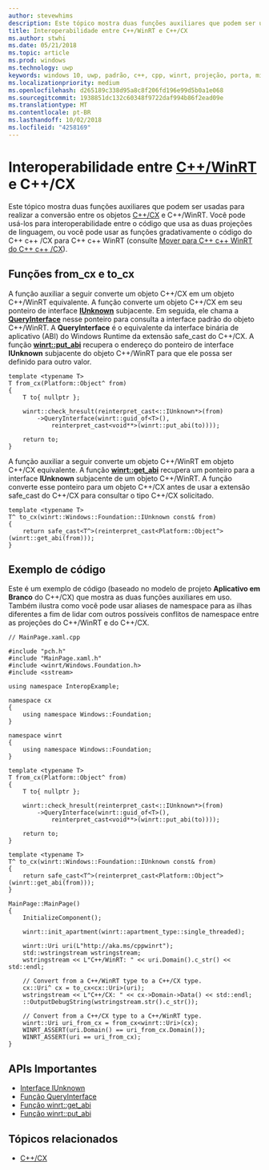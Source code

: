 ```yaml
---
author: stevewhims
description: Este tópico mostra duas funções auxiliares que podem ser usada para realizar a conversão entre os objetos C++/CX e C++/WinRT.
title: Interoperabilidade entre C++/WinRT e C++/CX
ms.author: stwhi
ms.date: 05/21/2018
ms.topic: article
ms.prod: windows
ms.technology: uwp
keywords: windows 10, uwp, padrão, c++, cpp, winrt, projeção, porta, migrar, interoperabilidade, C++/CX
ms.localizationpriority: medium
ms.openlocfilehash: d265189c338d95a8c8f206fd196e99d5b0a1e068
ms.sourcegitcommit: 1938851dc132c60348f9722daf994b86f2ead09e
ms.translationtype: MT
ms.contentlocale: pt-BR
ms.lasthandoff: 10/02/2018
ms.locfileid: "4258169"
---
```

# <a name="interop-between-cwinrtwindowsuwpcpp-and-winrt-apisintro-to-using-cpp-with-winrt-and-ccx"></a>Interoperabilidade entre [C++/WinRT](/windows/uwp/cpp-and-winrt-apis/intro-to-using-cpp-with-winrt) e C++/CX
Este tópico mostra duas funções auxiliares que podem ser usadas para realizar a conversão entre os objetos [C++/CX](/cpp/cppcx/visual-c-language-reference-c-cx?branch=live) e C++/WinRT. Você pode usá-los para interoperabilidade entre o código que usa as duas projeções de linguagem, ou você pode usar as funções gradativamente o código do C++ c++ /CX para C++ c++ WinRT (consulte [Mover para C++ c++ WinRT do C++ c++ /CX](move-to-winrt-from-cx.md)).

## <a name="fromcx-and-tocx-functions"></a>Funções from_cx e to_cx
A função auxiliar a seguir converte um objeto C++/CX em um objeto C++/WinRT equivalente. A função converte um objeto C++/CX em seu ponteiro de interface [**IUnknown**](https://msdn.microsoft.com/library/windows/desktop/ms680509) subjacente. Em seguida, ele chama a [**QueryInterface**](https://msdn.microsoft.com/library/windows/desktop/ms682521) nesse ponteiro para consulta a interface padrão do objeto C++/WinRT. A **QueryInterface** é o equivalente da interface binária de aplicativo (ABI) do Windows Runtime da extensão safe_cast do C++/CX. A função [**winrt::put_abi**](/uwp/cpp-ref-for-winrt/put-abi) recupera o endereço do ponteiro de interface **IUnknown** subjacente do objeto C++/WinRT para que ele possa ser definido para outro valor.

```cppwinrt
template <typename T>
T from_cx(Platform::Object^ from)
{
    T to{ nullptr };

    winrt::check_hresult(reinterpret_cast<::IUnknown*>(from)
        ->QueryInterface(winrt::guid_of<T>(),
            reinterpret_cast<void**>(winrt::put_abi(to))));

    return to;
}
```

A função auxiliar a seguir converte um objeto C++/WinRT em objeto C++/CX equivalente. A função [**winrt::get_abi**](/uwp/cpp-ref-for-winrt/get-abi) recupera um ponteiro para a interface **IUnknown** subjacente de um objeto C++/WinRT. A função converte esse ponteiro para um objeto C++/CX antes de usar a extensão safe_cast do C++/CX para consultar o tipo C++/CX solicitado.

```cppwinrt
template <typename T>
T^ to_cx(winrt::Windows::Foundation::IUnknown const& from)
{
    return safe_cast<T^>(reinterpret_cast<Platform::Object^>(winrt::get_abi(from)));
}
```

## <a name="code-example"></a>Exemplo de código
Este é um exemplo de código (baseado no modelo de projeto **Aplicativo em Branco** do C++/CX) que mostra as duas funções auxiliares em uso. Também ilustra como você pode usar aliases de namespace para as ilhas diferentes a fim de lidar com outros possíveis conflitos de namespace entre as projeções do C++/WinRT e do C++/CX.

```cppwinrt
// MainPage.xaml.cpp

#include "pch.h"
#include "MainPage.xaml.h"
#include <winrt/Windows.Foundation.h>
#include <sstream>

using namespace InteropExample;

namespace cx
{
    using namespace Windows::Foundation;
}

namespace winrt
{
    using namespace Windows::Foundation;
}

template <typename T>
T from_cx(Platform::Object^ from)
{
    T to{ nullptr };

    winrt::check_hresult(reinterpret_cast<::IUnknown*>(from)
        ->QueryInterface(winrt::guid_of<T>(),
            reinterpret_cast<void**>(winrt::put_abi(to))));

    return to;
}

template <typename T>
T^ to_cx(winrt::Windows::Foundation::IUnknown const& from)
{
    return safe_cast<T^>(reinterpret_cast<Platform::Object^>(winrt::get_abi(from)));
}

MainPage::MainPage()
{
    InitializeComponent();

    winrt::init_apartment(winrt::apartment_type::single_threaded);

    winrt::Uri uri(L"http://aka.ms/cppwinrt");
    std::wstringstream wstringstream;
    wstringstream << L"C++/WinRT: " << uri.Domain().c_str() << std::endl;

    // Convert from a C++/WinRT type to a C++/CX type.
    cx::Uri^ cx = to_cx<cx::Uri>(uri);
    wstringstream << L"C++/CX: " << cx->Domain->Data() << std::endl;
    ::OutputDebugString(wstringstream.str().c_str());

    // Convert from a C++/CX type to a C++/WinRT type.
    winrt::Uri uri_from_cx = from_cx<winrt::Uri>(cx);
    WINRT_ASSERT(uri.Domain() == uri_from_cx.Domain());
    WINRT_ASSERT(uri == uri_from_cx);
}
```

## <a name="important-apis"></a>APIs Importantes
* [Interface IUnknown](https://msdn.microsoft.com/library/windows/desktop/ms680509)
* [Função QueryInterface](https://msdn.microsoft.com/library/windows/desktop/ms682521)
* [Função winrt::get_abi](/uwp/cpp-ref-for-winrt/get-abi)
* [Função winrt::put_abi](/uwp/cpp-ref-for-winrt/put-abi)

## <a name="related-topics"></a>Tópicos relacionados
* [C++/CX](/cpp/cppcx/visual-c-language-reference-c-cx)
